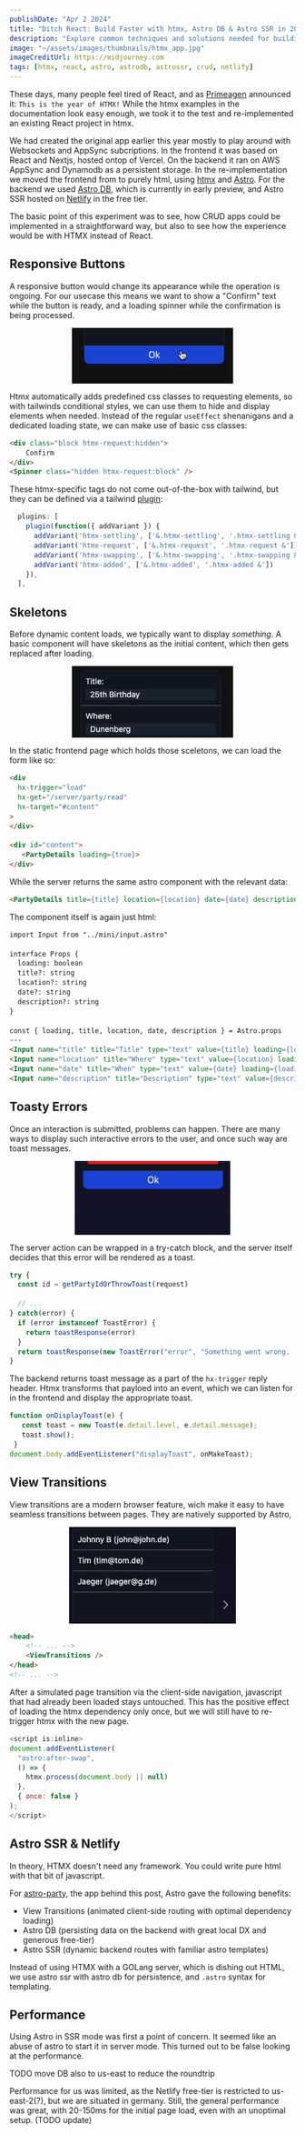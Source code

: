 ```yaml
---
publishDate: "Apr 2 2024"
title: "Ditch React: Build Faster with htmx, Astro DB & Astro SSR in 2024"
description: "Explore common techniques and solutions needed for building a basic CRUD app with this modern react-less stack."
image: "~/assets/images/thumbnails/htmx_app.jpg"
imageCreditUrl: https://midjourney.com
tags: [htmx, react, astro, astrodb, astrossr, crud, netlify]
---
```


These days, many people feel tired of React, and as [Primeagen](https://twitter.com/ThePrimeagen)
announced it: `This is the year of HTMX!` While the htmx examples in the documentation look easy
enough, we took it to the test and re-implemented an existing React project in htmx.

We had created the original app earlier this year mostly to play around with Websockets and
AppSync subcriptions. In the frontend it was based on React and Nextjs, hosted ontop of Vercel. On
the backend it ran on AWS AppSync and Dynamodb as a persistent storage. In the re-implementation
we moved the frontend from to purely html, using [htmx](https://htmx.org/ "Visit HTMX Official Site for more details") and
[Astro](https://astro.build). For the backend we used [Astro DB](https://astro.build/db/), which
is currently in early preview, and Astro SSR hosted on [Netlify](https://www.netlify.com/) in the
free tier.

The basic point of this experiment was to see, how CRUD apps could be implemented in a
straightforward way, but also to see how the experience would be with HTMX instead of React.

## Responsive Buttons

A responsive button would change its appearance while the operation is ongoing. For our usecase
this means we want to show a "Confirm" text while the button is ready, and a loading spinner while
the confirmation is being processed.

<img
    style="display: block;
           margin-left: auto;
           margin-right: auto;"
    src="../../src/assets/images/posts/howto-htmx-astrodb-astrossr/ezgif-button.gif">
</img>

Htmx automatically adds predefined css classes to requesting elements, so with tailwinds
conditional styles, we can use them to hide and display elements when needed. Instead of the
regular `useEffect` shenanigans and a dedicated loading state, we can make use of basic css
classes:

```html
<div class="block htmx-request:hidden">
    Confirm
</div>
<Spinner class="hidden htmx-request:block" />
```

These htmx-specific tags do not come out-of-the-box with tailwind, but they can be defined via a
tailwind [plugin](https://www.crocodile.dev/blog/css-transitions-with-tailwind-and-htmx):
```ts
  plugins: [
    plugin(function({ addVariant }) {
      addVariant('htmx-settling', ['&.htmx-settling', '.htmx-settling &'])
      addVariant('htmx-request', ['&.htmx-request', '.htmx-request &'])
      addVariant('htmx-swapping', ['&.htmx-swapping', '.htmx-swapping &'])
      addVariant('htmx-added', ['&.htmx-added', '.htmx-added &'])
    }),
  ],
```

## Skeletons

Before dynamic content loads, we typically want to display *something*. A basic component will have
skeletons as the initial content, which then gets replaced after loading.

<img
    style="display: block;
           margin-left: auto;
           margin-right: auto;"
    src="../../src/assets/images/posts/howto-htmx-astrodb-astrossr/loading-forms.gif">
</img>

In the static frontend page which holds those sceletons, we can load the form like so:
```html
<div
  hx-trigger="load"
  hx-get="/server/party/read"
  hx-target="#content"
>
</div>

<div id="content">
   <PartyDetails loading={true}>
</div>
```

While the server returns the same astro component with the relevant data:
```html
<PartyDetails title={title} location={location} date={date} description={description} loading={false} />
```

The component itself is again just html:
```html
import Input from "../mini/input.astro"

interface Props {
  loading: boolean
  title?: string
  location?: string
  date?: string
  description?: string
}

const { loading, title, location, date, description } = Astro.props
---
<Input name="title" title="Title" type="text" value={title} loading={loading}></Input>
<Input name="location" title="Where" type="text" value={location} loading={loading}></Input>
<Input name="date" title="When" type="text" value={date} loading={loading}></Input>
<Input name="description" title="Description" type="text" value={description} loading={loading}></Input>
```

## Toasty Errors

Once an interaction is submitted, problems can happen. There are many ways to display such
interactive errors to the user, and once such way are toast messages.

<img
    style="display: block;
           margin-left: auto;
           margin-right: auto;"
    src="../../src/assets/images/posts/howto-htmx-astrodb-astrossr/toast.gif">
</img>

The server action can be wrapped in a try-catch block, and the server itself decides that this
error will be rendered as a toast.
```ts
try {
  const id = getPartyIdOrThrowToast(request)

  // ...
} catch(error) {
  if (error instanceof ToastError) {
    return toastResponse(error)
  }
  return toastResponse(new ToastError("error", "Something went wrong. :(", 500))
}
```

The backend returns toast message as a part of the `hx-trigger` reply header. Htmx transforms that
payloed into an event, which we can listen for in the frontend and display the appropriate toast.
```js
function onDisplayToast(e) {
   const toast = new Toast(e.detail.level, e.detail.message);
   toast.show();
 }
document.body.addEventListener("displayToast", onMakeToast);
```

## View Transitions

View transitions are a modern browser feature, wich make it easy to have seamless transitions
between pages. They are natively supported by Astro,

<img
    style="display: block;
           margin-left: auto;
           margin-right: auto;"
    src="../../src/assets/images/posts/howto-htmx-astrodb-astrossr/viewtransition.gif">
</img>

```html
<head>
    <!-- ... -->
    <ViewTransitions />
</head>
<!-- ... -->
```

After a simulated page transition via the client-side navigation, javascript that had already been
loaded stays untouched. This has the positive effect of loading the htmx dependency only once, but
we will still have to re-trigger htmx with the new page.

```js
<script is:inline>
document.addEventListener(
  "astro:after-swap",
  () => {
    htmx.process(document.body || null)
  },
  { once: false }
);
</script>
```

## Astro SSR & Netlify

In theory, HTMX doesn't need any framework. You could write pure html with that bit of javascript.

For [astro-party](https://github.com/flyck/astro-party), the app behind this post, Astro gave the
following benefits:
- View Transitions (animated client-side routing with optimal dependency loading)
- Astro DB (persisting data on the backend with great local DX and generous free-tier)
- Astro SSR (dynamic backend routes with familiar astro templates)

Instead of using HTMX with a GOLang server, which is dishing out HTML, we use astro ssr with
astro db for persistence, and `.astro` syntax for templating.

## Performance

Using Astro in SSR mode was first a point of concern. It seemed like an abuse of astro to start it
in server mode. This turned out to be false looking at the performance.

TODO move DB also to us-east to reduce the roundtrip

Performance for us was limited, as the Netlify free-tier is restricted to us-east-2(?), but we are
situated in germany. Still, the general performance was great, with 20-150ms for the
initial page load, even with an unoptimal setup. (TODO update)
